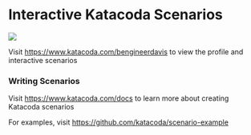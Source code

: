 # Interactive Katacoda Scenarios

[![](http://shields.katacoda.com/katacoda/bengineerdavis/count.svg)](https://www.katacoda.com/bengineerdavis "Get your profile on Katacoda.com")

Visit https://www.katacoda.com/bengineerdavis to view the profile and interactive scenarios

### Writing Scenarios
Visit https://www.katacoda.com/docs to learn more about creating Katacoda scenarios

For examples, visit https://github.com/katacoda/scenario-example
